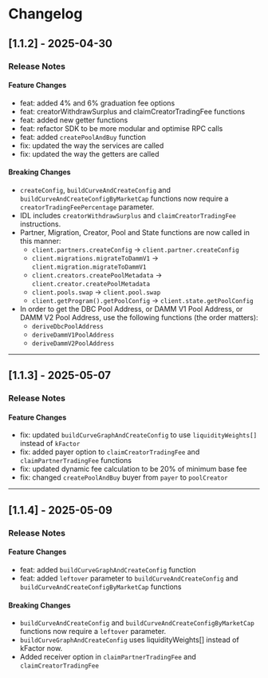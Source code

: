 # Changelog

## [1.1.2] - 2025-04-30

### Release Notes

#### Feature Changes

- feat: added 4% and 6% graduation fee options
- feat: creatorWithdrawSurplus and claimCreatorTradingFee functions
- feat: added new getter functions
- feat: refactor SDK to be more modular and optimise RPC calls
- feat: added `createPoolAndBuy` function
- fix: updated the way the services are called
- fix: updated the way the getters are called

#### Breaking Changes

- `createConfig`, `buildCurveAndCreateConfig` and `buildCurveAndCreateConfigByMarketCap` functions now require a `creatorTradingFeePercentage` parameter.
- IDL includes `creatorWithdrawSurplus` and `claimCreatorTradingFee` instructions.
- Partner, Migration, Creator, Pool and State functions are now called in this manner:
    - `client.partners.createConfig` -> `client.partner.createConfig`
    - `client.migrations.migrateToDammV1` -> `client.migration.migrateToDammV1`
    - `client.creators.createPoolMetadata` -> `client.creator.createPoolMetadata`
    - `client.pools.swap` -> `client.pool.swap`
    - `client.getProgram().getPoolConfig` -> `client.state.getPoolConfig`
- In order to get the DBC Pool Address, or DAMM V1 Pool Address, or DAMM V2 Pool Address, use the following functions (the order matters):
    - `deriveDbcPoolAddress`
    - `deriveDammV1PoolAddress`
    - `deriveDammV2PoolAddress`

---

## [1.1.3] - 2025-05-07

### Release Notes

#### Feature Changes

- fix: updated `buildCurveGraphAndCreateConfig` to use `liquidityWeights[]` instead of `kFactor`
- fix: added payer option to `claimCreatorTradingFee` and `claimPartnerTradingFee` functions
- fix: updated dynamic fee calculation to be 20% of minimum base fee
- fix: changed `createPoolAndBuy` buyer from `payer` to `poolCreator`

---

## [1.1.4] - 2025-05-09

### Release Notes

#### Feature Changes

- feat: added `buildCurveGraphAndCreateConfig` function
- feat: added `leftover` parameter to `buildCurveAndCreateConfig` and `buildCurveAndCreateConfigByMarketCap` functions

#### Breaking Changes

- `buildCurveAndCreateConfig` and `buildCurveAndCreateConfigByMarketCap` functions now require a `leftover` parameter.
- `buildCurveGraphAndCreateConfig` uses liquidityWeights[] instead of kFactor now.
- Added receiver option in `claimPartnerTradingFee` and `claimCreatorTradingFee`
